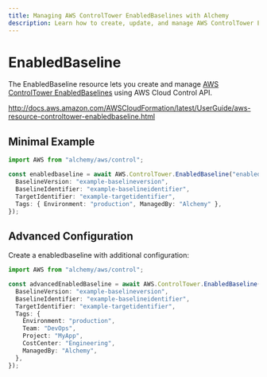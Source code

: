 ```yaml
---
title: Managing AWS ControlTower EnabledBaselines with Alchemy
description: Learn how to create, update, and manage AWS ControlTower EnabledBaselines using Alchemy Cloud Control.
---
```


# EnabledBaseline

The EnabledBaseline resource lets you create and manage [AWS ControlTower EnabledBaselines](https://docs.aws.amazon.com/controltower/latest/userguide/) using AWS Cloud Control API.

http://docs.aws.amazon.com/AWSCloudFormation/latest/UserGuide/aws-resource-controltower-enabledbaseline.html

## Minimal Example

```ts
import AWS from "alchemy/aws/control";

const enabledbaseline = await AWS.ControlTower.EnabledBaseline("enabledbaseline-example", {
  BaselineVersion: "example-baselineversion",
  BaselineIdentifier: "example-baselineidentifier",
  TargetIdentifier: "example-targetidentifier",
  Tags: { Environment: "production", ManagedBy: "Alchemy" },
});
```

## Advanced Configuration

Create a enabledbaseline with additional configuration:

```ts
import AWS from "alchemy/aws/control";

const advancedEnabledBaseline = await AWS.ControlTower.EnabledBaseline("advanced-enabledbaseline", {
  BaselineVersion: "example-baselineversion",
  BaselineIdentifier: "example-baselineidentifier",
  TargetIdentifier: "example-targetidentifier",
  Tags: {
    Environment: "production",
    Team: "DevOps",
    Project: "MyApp",
    CostCenter: "Engineering",
    ManagedBy: "Alchemy",
  },
});
```

